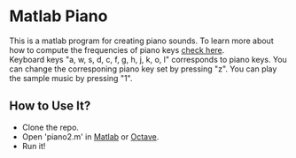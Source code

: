# Matlab Piano
This is a matlab program for creating piano sounds. To learn more about how to compute the frequencies of piano keys [check here](https://en.wikipedia.org/wiki/Piano_key_frequencies). 
<br/>Keyboard keys "a, w, s, d, c, f, g, h, j, k, o, l" corresponds to piano keys. You can change the corresponing piano key set by pressing "z". You can play the sample music by pressing "1".
## How to Use It?
* Clone the repo.
* Open 'piano2.m' in [Matlab](https://www.mathworks.com/product/matlab.html) or [Octave](https://www.gnu.org/software/octave/).
* Run it!